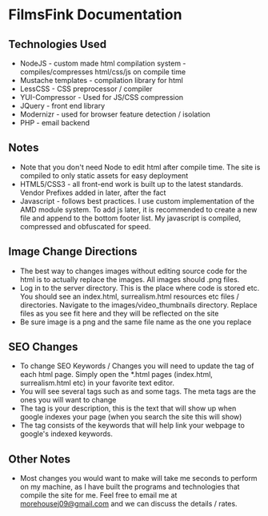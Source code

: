 FilmsFink Documentation
=

Technologies Used
-

-	NodeJS - custom made html compilation system - compiles/compresses html/css/js on compile time
-	Mustache templates - compilation library for html
-	LessCSS - CSS preprocessor / compiler
-	YUI-Compressor - Used for JS/CSS compression
-	JQuery - front end library
-	Modernizr - used for browser feature detection / isolation
-	PHP - email backend

Notes
-

-	Note that you don't need Node to edit html after compile time. The site is compiled to only static assets for easy deployment
-	HTML5/CSS3 - all front-end work is built up to the latest standards. Vendor Prefixes added in later, after the fact
-	Javascript - follows best practices. I use custom implementation of the AMD module system. To add js later, it is recommended to create a new file and append to the bottom footer list. My javascript is compiled, compressed and obfuscated for speed.

Image Change Directions
-

-	The best way to changes images without editing source code for the html is to actually replace the images. All images should .png files. 
-	Log in to the server directory. This is the place where code is stored etc. You should see an index.html, surrealism.html resources etc files / directories. Navigate to the images/video_thumbnails directory. Replace files as you see fit here and they will be reflected on the site
-	Be sure image is a png and the same file name as the one you replace

SEO Changes
-

-	To change SEO Keywords / Changes you will need to update the <head> tag of each html page. Simply open the *.html pages (index.html, surrealism.html etc) in your favorite text editor. 
-	You will see several tags such as <!Doctype html><head> and some <meta > tags. The meta tags are the ones you will want to change
-	The <meta name='description'> tag is your description, this is the text that will show up when google indexes your page (when you search the site this will show)
-	The <meta name='keywords'> tag consists of the keywords that will help link your webpage to google's indexed keywords.

Other Notes
-

-	Most changes you would want to make will take me seconds to perform on my machine, as I have built the programs and technologies that compile the site for me. Feel free to email me at <morehousej09@gmail.com> and we can discuss the details / rates.



